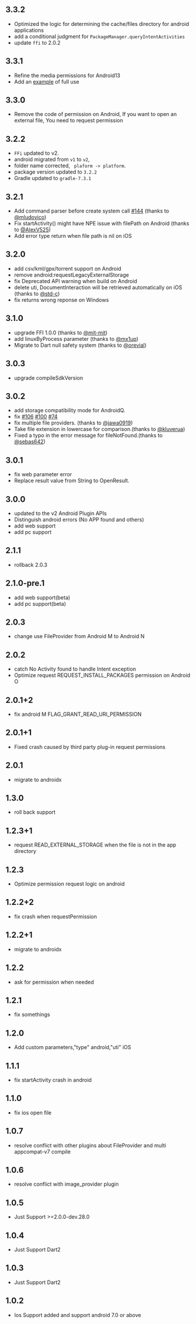 ## 3.3.2
* Optimized the logic for determining the cache/files directory for android applications
* add a conditional judgment for `PackageManager.queryIntentActivities`
* update `ffi` to 2.0.2
## 3.3.1
* Refine the media permissions for Android13
* Add an [example](https://github.com/crazecoder/open_file/blob/master/example/lib/main.dart) of full use 
## 3.3.0
* Remove the code of permission on Android, If you want to open an external file, You need to request permission
## 3.2.2
* `FFi` updated to v2.
* android migrated from `v1` to `v2`, 
* folder name corrected, ` plaform -> platform`.
* package version updated to `3.2.2`
* Gradle updated to `gradle-7.3.1`
## 3.2.1
* Add command parser before create system call [#144](https://github.com/crazecoder/open_file/issues/144) (thanks to [@mludovico](https://github.com/mludovico))
* Fix startActivity() might have NPE issue with filePath on Android (thanks to [@AlexV525](https://github.com/AlexV525))
* Add error type return when file path is nil on iOS
## 3.2.0
* add csv/kml/gpx/torrent support on Android
* remove android:requestLegacyExternalStorage
* fix Deprecated API warning when build on Android 
* delete uti, DocumentInteraction will be retrieved automatically on iOS (thanks to [@std-c](https://github.com/std-c))
* fix returns wrong reponse on Windows
## 3.1.0
* upgrade FFI 1.0.0 (thanks to [@mit-mit](https://github.com/mit-mit))
* add linuxByProcess parameter (thanks to [@mx1up](https://github.com/mx1up))
* Migrate to Dart null safety system (thanks to [@orevial](https://github.com/orevial))
## 3.0.3
* upgrade compileSdkVersion
## 3.0.2
* add storage compatibility mode for AndroidQ.
* fix [#106](https://github.com/crazecoder/open_file/issues/106) [#100](https://github.com/crazecoder/open_file/issues/100) [#74](https://github.com/crazecoder/open_file/issues/74)
* fix multiple file providers. (thanks to [@jawa0919](https://github.com/jawa0919))
* Take file extension in lowercase for comparison.(thanks to [@kluverua](https://github.com/kluverua))
* Fixed a typo in the error message for fileNotFound.(thanks to [@sebas642](https://github.com/sebas642))
## 3.0.1
* fix web parameter error
* Replace result value from String to OpenResult.
## 3.0.0
* updated to the v2 Android Plugin APIs
* Distinguish android errors (No APP found and others)
* add web support
* add pc support
## 2.1.1
* rollback 2.0.3
## 2.1.0-pre.1
* add web support(beta)
* add pc support(beta)
## 2.0.3
* change use FileProvider from Android M to Android N
## 2.0.2
* catch No Activity found to handle Intent exception
* Optimize request REQUEST_INSTALL_PACKAGES permission on Android O
## 2.0.1+2
* fix android M FLAG_GRANT_READ_URI_PERMISSION
## 2.0.1+1
* Fixed crash caused by third party plug-in request permissions
## 2.0.1
* migrate to androidx
## 1.3.0
* roll back support
## 1.2.3+1
* request READ_EXTERNAL_STORAGE when the file is not in the app directory
## 1.2.3
* Optimize permission request logic on android
## 1.2.2+2
* fix crash when requestPermission
## 1.2.2+1
* migrate to androidx
## 1.2.2
* ask for permission when needed
## 1.2.1
* fix somethings
## 1.2.0
* Add custom parameters,"type" android,"uti" iOS
## 1.1.1
* fix startActivity crash in android
## 1.1.0
* fix ios open file
## 1.0.7
* resolve conflict with other plugins about FileProvider and multi appcompat-v7 compile
## 1.0.6
* resolve conflict with image_provider plugin
## 1.0.5
* Just Support >=2.0.0-dev.28.0
## 1.0.4
* Just Support Dart2
## 1.0.3
* Just Support Dart2
## 1.0.2
* Ios Support added and support android 7.0 or above
